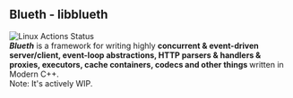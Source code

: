 ## Blueth - libblueth
![Linux Actions Status](https://github.com/harsathAI/Blueth/workflows/Linux/badge.svg) <br>
<b><i>Blueth</i></b> is a framework for writing highly <b> concurrent & event-driven server/client, event-loop abstractions, HTTP parsers & handlers & proxies, executors, cache containers, codecs and other things </b> written in Modern C++. <br> Note: It's actively WIP.
